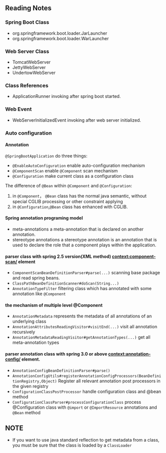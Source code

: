 ## Reading Notes

### Spring Boot Class
* org.springframework.boot.loader.JarLauncher
* org.springframework.boot.loader.WarLauncher

### Web Server Class
* TomcatWebServer
* JettyWebServer
* UndertowWebServer

### Class References
* ApplicationRunner  invoking after spring boot started.

### Web Event
* WebServerInitializedEvent  invoking after web server initialized.

### Auto configuration
#### Annotation
`@SpringBootApplication` do three things:
* `@EnableAutoConfiguration` enable auto-configuration mechanism
* `@ComponentScan` enable `@Component` scan mechanism
* `@Configuration` make current class as a configuration class


The difference of `@Bean` within `@Component` and `@Configuration`:
1. in `@Component`， `@Bean` class has the normal java semantic, without special CGLIB processing or other constraint applying
2. in `@Configuration`,`@Bean` class has enhanced with CGLIB. 


#### Spring annotation programing model
* meta-annotations  a meta-annotation that is declared on another annotation.
* stereotype annotations a stereotype annotation is an annotation that is used to declare the role that a component plays within the application.

#### parser class with spring 2.5 version(XML method) <context:component-scan/> element
* `ComponentScanBeanDefinitionParser#parse(...)` scanning base package and read spring beans.
* `ClassPathBeanDefinitionScanner#doScan(String...)`
* `AnnotationTypeFilter` filtering class which has annotated with some annotation like `@Component`

#### the mechanism of multiple level @Component
* `AnnotationMetadata` represents the metadata of all annotations of an underlying class
* `AnnotationAttributesReadingVisitor#visitEnd(...)` visit all annotation recursively
* `AnnotationMetadataReadingVisitor#getAnnotationTypes(...)` get all meta-annotation types


#### parser annotation class with spring 3.0 or above <context:annotation-config/> element.
* `AnnotationConfigBeanDefinitionParser#parse()`
* `AnnotationConfigUtils#registerAnnotationConfigProcessors(BeanDefinitionRegistry,Object)` Register all relevant annotation post processors in the given registry
* `ConfigurationClassPostProcessor` handle configuration class and @bean method
* `ConfigurationClassParser#processConfigurationClass` process @Configuration class with `@import`
or `@ImportResource` annotations and `@Bean` method

## NOTE

* If you want to use java standard reflection to get metadata from a class, you must be sure that the class is loaded by a `ClassLoader`